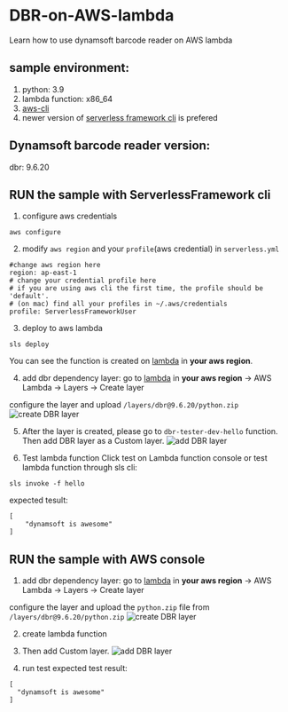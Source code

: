 # DBR-on-AWS-lambda
Learn how to use dynamsoft barcode reader on AWS lambda
## sample environment:
1. python: 3.9
2. lambda function: x86_64
3. [aws-cli](https://docs.aws.amazon.com/cli/latest/userguide/getting-started-install.html)
4. newer version of [serverless framework cli](https://www.serverless.com/framework/docs/providers/aws/cli-reference) is prefered

## Dynamsoft barcode reader version:
dbr: 9.6.20

## RUN the sample with ServerlessFramework cli
1. configure aws credentials
```
aws configure
```
2. modify `aws region` and your `profile`(aws credential) in `serverless.yml`
```
#change aws region here
region: ap-east-1
# change your credential profile here
# if you are using aws cli the first time, the profile should be 'default'.
# (on mac) find all your profiles in ~/.aws/credentials
profile: ServerlessFrameworkUser
```
3. deploy to aws lambda
```
sls deploy
```
You can see the function is created on [lambda](https://ap-east-1.console.aws.amazon.com/lambda/home?region=ap-east-1#/functions/dbr-tester-dev-hello?tab=code) in **your aws region**.


4. add dbr dependency layer: 
go to [lambda](https://ap-east-1.console.aws.amazon.com/lambda/home?region=ap-east-1#/functions/dbr-tester-dev-hello?tab=code) in **your aws region** -> AWS Lambda -> Layers -> Create layer

configure the layer and upload `/layers/dbr@9.6.20/python.zip`
![create DBR layer](https://tst.dynamsoft.com/team/ethan/github/create_layer.jpg)

5. After the layer is created, please go to `dbr-tester-dev-hello` function. Then add DBR layer as a Custom layer.
![add DBR layer](https://tst.dynamsoft.com/team/ethan/github/add_layer.jpg)


6. Test lambda function 
Click test on Lambda function console
or
test lambda function through sls cli:
```
sls invoke -f hello
```
expected tesult:
```
[
    "dynamsoft is awesome"
]
```

## RUN the sample with AWS console
1. add dbr dependency layer: 
go to [lambda](https://ap-east-1.console.aws.amazon.com/lambda/home?region=ap-east-1#/functions/dbr-tester-dev-hello?tab=code) in **your aws region** -> AWS Lambda -> Layers -> Create layer

configure the layer and upload the `python.zip` file from `/layers/dbr@9.6.20/python.zip`
![create DBR layer](https://tst.dynamsoft.com/team/ethan/github/create_layer.jpg)

2. create lambda function

3. Then add Custom layer.
![add DBR layer](https://tst.dynamsoft.com/team/ethan/github/add_layer.jpg)

4. run test 
expected test result:
```
[
  "dynamsoft is awesome"
]
```